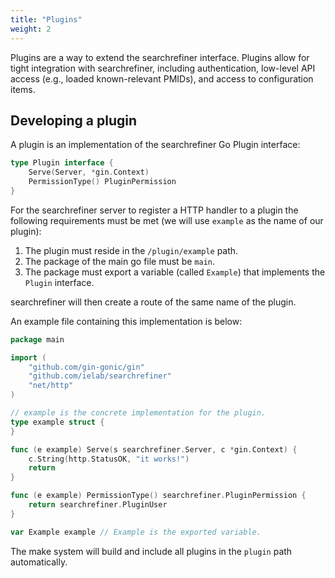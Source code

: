 ```yaml
---
title: "Plugins"
weight: 2
---
```


Plugins are a way to extend the searchrefiner interface. Plugins allow for tight integration with searchrefiner, including authentication, low-level API access (e.g., loaded known-relevant PMIDs), and access to configuration items.

## Developing a plugin

A plugin is an implementation of the searchrefiner Go Plugin interface:

```go
type Plugin interface {
	Serve(Server, *gin.Context)
	PermissionType() PluginPermission
}
```

For the searchrefiner server to register a HTTP handler to a plugin the following requirements must be met (we will use `example` as the name of our plugin):

 1. The plugin must reside in the `/plugin/example` path.
 2. The package of the main go file must be `main`.
 3. The package must export a variable (called `Example`) that implements the `Plugin` interface.

searchrefiner will then create a route of the same name of the plugin.

An example file containing this implementation is below:

```go
package main

import (
	"github.com/gin-gonic/gin"
	"github.com/ielab/searchrefiner"
	"net/http"
)

// example is the concrete implementation for the plugin.
type example struct {	
}

func (e example) Serve(s searchrefiner.Server, c *gin.Context) {
    c.String(http.StatusOK, "it works!")
    return
}

func (e example) PermissionType() searchrefiner.PluginPermission {
    return searchrefiner.PluginUser
}

var Example example // Example is the exported variable.
```

The make system will build and include all plugins in the `plugin` path automatically.
